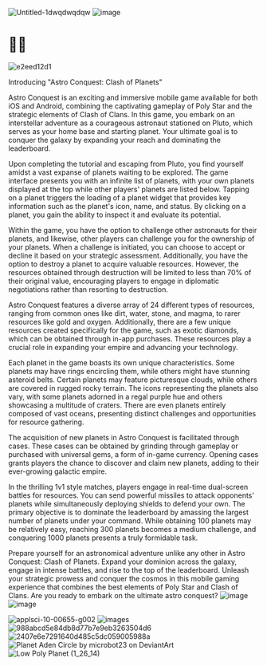 
![Untitled-1![dwqdwqdqw](https://github.com/hunterjreid/MMO_game/assets/62681404/b3e82742-f36f-4bb7-9e4a-afdc256ba141)
](https://github.com/hunterjreid/MMO_game/assets/62681404/1c54ad79-6cf0-4db6-8475-b39a01fe5887)
![image](https://github.com/hunterjreid/MMO_game/assets/62681404/28a5b862-b08d-40a9-8849-f777eda67d5a)
# 🚀🌌

![e2eed12d1](https://github.com/hunterjreid/MMO_game/assets/62681404/ede65fdc-0359-49ce-a600-fa8d8e2963a8)

Introducing "Astro Conquest: Clash of Planets"  

Astro Conquest is an exciting and immersive mobile game available for both iOS and Android, combining the captivating gameplay of Poly Star and the strategic elements of Clash of Clans. In this game, you embark on an interstellar adventure as a courageous astronaut stationed on Pluto, which serves as your home base and starting planet. Your ultimate goal is to conquer the galaxy by expanding your reach and dominating the leaderboard.

Upon completing the tutorial and escaping from Pluto, you find yourself amidst a vast expanse of planets waiting to be explored. The game interface presents you with an infinite list of planets, with your own planets displayed at the top while other players' planets are listed below. Tapping on a planet triggers the loading of a planet widget that provides key information such as the planet's icon, name, and status. By clicking on a planet, you gain the ability to inspect it and evaluate its potential.

Within the game, you have the option to challenge other astronauts for their planets, and likewise, other players can challenge you for the ownership of your planets. When a challenge is initiated, you can choose to accept or decline it based on your strategic assessment. Additionally, you have the option to destroy a planet to acquire valuable resources. However, the resources obtained through destruction will be limited to less than 70% of their original value, encouraging players to engage in diplomatic negotiations rather than resorting to destruction.

Astro Conquest features a diverse array of 24 different types of resources, ranging from common ones like dirt, water, stone, and magma, to rarer resources like gold and oxygen. Additionally, there are a few unique resources created specifically for the game, such as exotic diamonds, which can be obtained through in-app purchases. These resources play a crucial role in expanding your empire and advancing your technology.

Each planet in the game boasts its own unique characteristics. Some planets may have rings encircling them, while others might have stunning asteroid belts. Certain planets may feature picturesque clouds, while others are covered in rugged rocky terrain. The icons representing the planets also vary, with some planets adorned in a regal purple hue and others showcasing a multitude of craters. There are even planets entirely composed of vast oceans, presenting distinct challenges and opportunities for resource gathering.

The acquisition of new planets in Astro Conquest is facilitated through cases. These cases can be obtained by grinding through gameplay or purchased with universal gems, a form of in-game currency. Opening cases grants players the chance to discover and claim new planets, adding to their ever-growing galactic empire.

In the thrilling 1v1 style matches, players engage in real-time dual-screen battles for resources. You can send powerful missiles to attack opponents' planets while simultaneously deploying shields to defend your own. The primary objective is to dominate the leaderboard by amassing the largest number of planets under your command. While obtaining 100 planets may be relatively easy, reaching 300 planets becomes a medium challenge, and conquering 1000 planets presents a truly formidable task.

Prepare yourself for an astronomical adventure unlike any other in Astro Conquest: Clash of Planets. Expand your dominion across the galaxy, engage in intense battles, and rise to the top of the leaderboard. Unleash your strategic prowess and conquer the cosmos in this mobile gaming experience that combines the best elements of Poly Star and Clash of Clans. Are you ready to embark on the ultimate astro conquest?
![image](https://github.com/hunterjreid/MMO_game/assets/62681404/c0d8e864-d4d0-4a20-90bd-c26cf2b35123)
![image](https://github.com/hunterjreid/MMO_game/assets/62681404/1d9b7578-ec2d-426d-94ce-f31888397790)




![applsci-10-00655-g002](https://github.com/hunterjreid/MMO_game/assets/62681404/b21416c7-8fff-4995-adca-3d547481f980)
![images](https://github.com/hunterjreid/MMO_game/assets/62681404/a704edbf-a4e6-4a4d-b8c0-ebeb6396986e)
![988abcd5e84db8d77b7e9eb3263504d6](https://github.com/hunterjreid/MMO_game/assets/62681404/54569b60-4b85-4d9c-af81-9abc72206e2b)
![2407e6e7291640d485c5dc059005988a](https://github.com/hunterjreid/MMO_game/assets/62681404/7ee3f21d-e2ff-413a-b07a-304323e32748)
![Planet Aden Circle by microbot23 on DeviantArt](https://github.com/hunterjreid/MMO_game/assets/62681404/375ef124-50d2-47ea-986e-dd51cc25a82a)
![Low Poly Planet (1_26_14)](https://github.com/hunterjreid/MMO_game/assets/62681404/0348ad7a-5b7b-4410-bb0d-ec99635c13d5)
